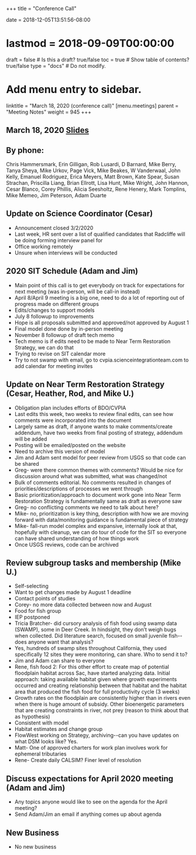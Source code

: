 +++
title = "Conference Call"

date = 2018-12-05T13:51:56-08:00
# lastmod = 2018-09-09T00:00:00

draft = false  # Is this a draft? true/false
toc = true  # Show table of contents? true/false
type = "docs"  # Do not modify.

# Add menu entry to sidebar.
linktitle = "March 18, 2020 (conference call)"
[menu.meetings]
  parent = "Meeting Notes"
  weight = 945
+++

## March 18, 2020 [Slides](https://cvpia-meeting-slides.s3-us-west-2.amazonaws.com/March+2020+meeting.pdf)

## By phone: 
Chris Hammersmark, Erin Gilligan, Rob Lusardi, D Barnard, Mike Berry, Tanya Sheya, Mike Urkov, Page Vick, Mike Beakes, W Vanderwaal, John Kelly, Emanuel Rodriguez, Erica Meyers, Matt Brown, Kate Spear, Susan Strachan, Priscilla Liang, Brian Ellrott, Lisa Hunt, Mike Wright, John Hannon, Cesar Blanco, Corey Phillis, Alicia Seesholtz, Rene Henery, Mark Tomplins, Mike Memeo, Jim Peterson, Adam Duarte


## Update on Science Coordinator (Cesar)
* Announcement closed 3/2/2020
* Last week, HR sent over a list of qualified candidates that Radcliffe will be doing forming interview panel for
* Office working remotely
* Unsure when interviews will be conducted

## 2020 SIT Schedule (Adam and Jim)
* Main point of this call is to get everybody on track for expectations for next meeting (was in-person, will be call-in instead)
* April 8/April 9 meeting is a big one, need to do a lot of reporting out of progress made on different groups
* Edits/changes to support models
* July 8 followup to improvements
* Hope is all proposals submitted and approved/not approved by August 1
* Final model done done by in-person meeting 
* November 8 followup of draft tech memo
* Tech memo is if edits need to be made to Near Term Restoration Strategy, we can do that
* Trying to revise on SIT calendar more
* Try to not swamp with email, go to cvpia.scienceintegrationteam.com to add calendar for meeting invites

## Update on Near Term Restoration Strategy (Cesar, Heather, Rod, and Mike U.)
* Obligation plan includes efforts of BDO/CVPIA
* Last edits this week, two weeks to review final edits, can see how comments were incorporated into the document
* Largely same as draft, if anyone wants to make comments/create addendum, have two weeks from final posting of strategy, addendum will be added 
* Posting will be emailed/posted on the website
* Need to archive this version of model
* Jim and Adam sent model for peer review from USGS so that code can be shared
* Greg- were there common themes with comments? Would be nice for discussion around what was submitted, what was changed/not
* Bulk of comments editorial. No comments resulted in changes of priorities/descriptions of processes we went through
* Basic prioritization/approach to document work gone into Near Term Restoration Strategy is fundamentally same as draft as everyone saw
* Greg- no conflicting comments we need to talk about here? 
* Mike- no, prioritization is key thing, description with how we are moving forward with data/monitoring guidance is fundamental piece of strategy
* Mike- fall-run model complex and expansive, internally look at that, hopefully with cleanup, we can do tour of code for the SIT so everyone can have shared understanding of how things work
* Once USGS reviews, code can be archived

## Review subgroup tasks and membership (Mike U.)
* Self-selecting
* Want to get changes made by August 1 deadline
* Contact points of studies
* Corey- no more data collected between now and August
* Food for fish group 
* IEP postponed
* Tricia Bratcher- did cursory analysis of fish food using swamp data (SWAMP), some in Deer Creek. In hindsight, they don’t weigh bugs when collected. Did literature search, focused on small juvenile fish--does anyone want that analysis? 
* Yes, hundreds of swamp sites throughout California, they used specifically 12 sites they were monitoring, can share. Who to send it to? 
* Jim and Adam can share to everyone
* Rene, fish food 2: For this other effort to create map of potential floodplain habitat across Sac, have started analyzing data. Initial approach: taking available habitat given where growth experiments occurred and creating relationship between that habitat and the habitat area that produced the fish food for full productivity cycle (3 weeks)
* Growth rates on the floodplain are consistently higher than in rivers even when there is huge amount of subsidy. Other bioenergetic parameters that are creating constraints in river, not prey (reason to think about that as hypothesis)
* Consistent with model
* Habitat estimates and change group
* FlowWest working on Strategy, archiving--can you have updates on what DSM looks like? Yes.
* Matt- One of approved charters for work plan involves work for ephemeral tributaries
* Rene- Create daily CALSIM? Finer level of resolution

## Discuss expectations for April 2020 meeting (Adam and Jim)
* Any topics anyone would like to see on the agenda for the April meeting? 
* Send Adam/Jim an email if anything comes up about agenda

## New Business
* No new business
